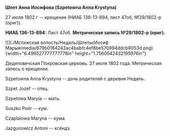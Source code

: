 **Шпет Анна Иосифова (Szpetowna Anna Krystyna)**

27 июля 1802 г -- крещение (НИАБ 136-13-894, лист 47об, №29/1802-р
(ориг)).

**НИАБ 136-13-894:** Лист 47об. **Метрическая запись №29/1802-р
(ориг).**

![](./Мстижская волость/Недаль/Шпеты/Иосиф Марыя/media/679b0184242ac4babfc4ef8be570894ddcb8053d.png){width="6.496527777777778in"
height="1.7560542432195976in"}

Дедиловичская Покровская церковь. 27 июля 1802 года. Метрическая запись
о крещении.

Szpetowna Anna Krystyna -- дочь родителей с деревни Недаль.

Szpet Jozef -- отец.

Szpetowa Maryia -- мать.

Suszko Piotr -- кум.

Czaplaiowa Maryna -- кума.

Jazgunowicz Antoni -- ксёндз.
